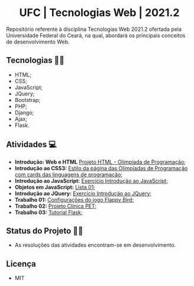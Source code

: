 <h1 align="center">  UFC | Tecnologias Web | 2021.2 </h1>

Repositório referente à disciplina Tecnologias Web 2021.2 ofertada pela Universidade Federal do Ceará, na qual, abordará os principais conceitos de desenvolvimento Web.

## Tecnologias 🚀🚀

- HTML;
- CSS;
- JavaScript;
- JQuery;
- Bootstrap;
- PHP;
- Django;
- Ajax;
- Flask.
  
## Atividades 💻

  - **Introdução: Web e HTML** [Projeto HTML - Olimpíada de Programação;](https://github.com/andressagomes26/tecWeb_UFC/tree/main/Aula%2001%20-%20Introdu%C3%A7%C3%A3o%20Web%20e%20HTML/Projeto%20HTML%20-%20Olimp%C3%ADada%20de%20Programa%C3%A7%C3%A3o/OlimpProgramacao)
  - **Introdução ao CSS3:** [Estilo da página das Olimpíadas de Programação com cards das linguagens de programação;](https://github.com/andressagomes26/tecWeb_UFC/tree/main/Aula%2002%20-%20Introdu%C3%A7%C3%A3o%20ao%20CSS3/Estilo%20da%20p%C3%A1gina%20das%20Olimp%C3%ADadas%20de%20Programa%C3%A7%C3%A3o/%5Bcss%5DOlimpProgramacao)
  - **Introdução ao JavaScript:** [Exercício Introdução ao JavaScript;](https://github.com/andressagomes26/tecWeb_UFC/tree/main/Aula%2003%20-%20Introdu%C3%A7%C3%A3o%20ao%20JavaScript/C%C3%A1lculo%20das%20%C3%A1reas)
  - **Objetos em JavaScript:** [Lista 01;](https://github.com/andressagomes26/tecWeb_UFC/tree/main/Aula%2004%20-%20Objetos%20em%20JavaScript/Lista%20JavaScript)
  - **Introdução ao JQuery:** [Exercício Introdução ao JQuery;](https://github.com/andressagomes26/tecWeb_UFC/tree/main/Aula%2005%20-%20JQuery/jquery)
  - **Trabalho 01:** [Configurações do jogo Flappy Bird;](https://github.com/andressagomes26/tecWeb_UFC/tree/main/Trabalho%2001%20-%20Configura%C3%A7%C3%B5es%20para%20o%20jogo%20Flappy%20Bird)
  - **Trabalho 02:** [Projeto Clínica PET;](https://github.com/andressagomes26/tecWeb_UFC/tree/main/Trabalho%2002%20-%20Cl%C3%ADnica%20PET)
  - **Trabalho 03:** [Tutorial Flask;](https://github.com/andressagomes26/tecWeb_UFC/tree/main/Trabalho%2003%20-%20Tutorial%20Flask)
  
## Status do Projeto 📆📌
- As resoluções das atividades encontram-se em desenvolvimento.

## Licença
- MIT
